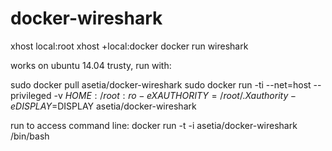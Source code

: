 # docker-wireshark

xhost local:root
xhost +local:docker
docker run wireshark

works on ubuntu 14.04 trusty, run with:

sudo docker pull asetia/docker-wireshark
sudo docker run -ti --net=host --privileged -v $HOME:/root:ro -e XAUTHORITY=/root/.Xauthority -e DISPLAY=$DISPLAY asetia/docker-wireshark

run to access command line:
docker run -t -i asetia/docker-wireshark /bin/bash
